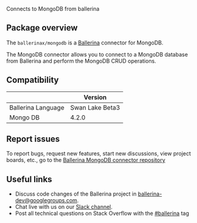 Connects to MongoDB from ballerina 

## Package overview

The `ballerinax/mongodb` is a [Ballerina](https://ballerina.io/) connector for MongoDB.

The MongoDB connector allows you to connect to a MongoDB database from Ballerina and perform the MongoDB CRUD operations.

## Compatibility

|                           | Version                     |
|---------------------------|-----------------------------|
| Ballerina Language        | Swan Lake Beta3             |
| Mongo DB                  | 4.2.0                       |

## Report issues
To report bugs, request new features, start new discussions, view project boards, etc., go to the [Ballerina MongoDB connector repository](https://github.com/ballerina-platform/module-ballerinax-mongodb)
## Useful links
- Discuss code changes of the Ballerina project in [ballerina-dev@googlegroups.com](mailto:ballerina-dev@googlegroups.com).
- Chat live with us on our [Slack channel](https://ballerina.io/community/slack/).
- Post all technical questions on Stack Overflow with the [#ballerina](https://stackoverflow.com/questions/tagged/ballerina) tag
